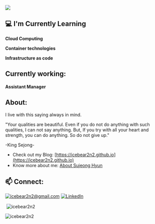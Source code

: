 <p align="left"><a href="https://hits.seeyoufarm.com"><img src="https://hits.seeyoufarm.com/api/count/incr/badge.svg?url=https%3A%2F%2Fgithub.com%2Ficebear2n2&count_bg=%230E2C8E&title_bg=%232D2D2D&icon=&icon_color=%23E7E7E7&title=hits&edge_flat=false"/></a></p>

<h2>💻 I'm Currently Learning</h2>

__Cloud Computing__

__Container technologies__

__Infrastructure as code__


<h2>Currently working:</h2>
<h4>Assistant Manager</h4>

<h2> About:</h2>
I live with this saying always in mind.
<br/>

"Your qualities are beautiful.
Even if you do not do anything with such qualities, I can not say anything. But, If you try with all your heart and strength, you can do anything.
So do not give up."

 -King Sejong-
 
- Check out my Blog: [https://icebear2n2.github.io](https://icebear2n2.github.io)
- Know more about me: [About Sujeong Hyun](https://www.linkedin.com/in/grace-hyun-7bb5b922a/)
<h2>📫 Connect:</h2>

<a href="mailto:icebear2n2@gmail.com">![icebear2n2@gmail.com](https://img.shields.io/badge/Gmail-D14836?style=for-the-badge&logo=gmail&logoColor=white)</a> <a href="https://www.linkedin.com/in/grace-hyun-7bb5b922a/">![LinkedIn](https://img.shields.io/badge/LinkedIn-0077B5?style=for-the-badge&logo=linkedin&logoColor=white)</a>

<p>&nbsp;<img align="center" src="https://github-readme-stats.vercel.app/api?username=icebear2n2&show_icons=true&locale=en" alt="icebear2n2" /></p>

<p><img align="center" src="https://github-readme-streak-stats.herokuapp.com/?user=icebear2n2&" alt="icebear2n2" /></p>
